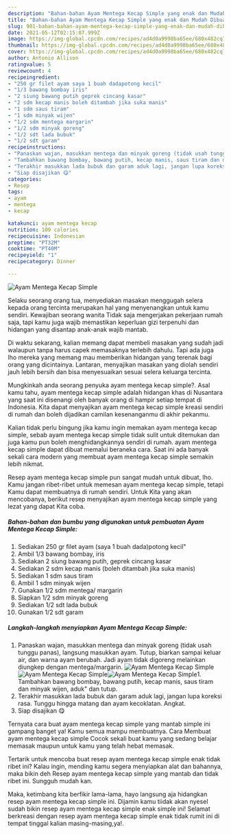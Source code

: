 ```yaml
---
description: "Bahan-bahan Ayam Mentega Kecap Simple yang enak dan Mudah Dibuat"
title: "Bahan-bahan Ayam Mentega Kecap Simple yang enak dan Mudah Dibuat"
slug: 901-bahan-bahan-ayam-mentega-kecap-simple-yang-enak-dan-mudah-dibuat
date: 2021-05-12T02:15:07.999Z
image: https://img-global.cpcdn.com/recipes/ad4d0a9998ba65ee/680x482cq70/ayam-mentega-kecap-simple-foto-resep-utama.jpg
thumbnail: https://img-global.cpcdn.com/recipes/ad4d0a9998ba65ee/680x482cq70/ayam-mentega-kecap-simple-foto-resep-utama.jpg
cover: https://img-global.cpcdn.com/recipes/ad4d0a9998ba65ee/680x482cq70/ayam-mentega-kecap-simple-foto-resep-utama.jpg
author: Antonio Allison
ratingvalue: 5
reviewcount: 4
recipeingredient:
- "250 gr filet ayam saya 1 buah dadapotong kecil"
- "1/3 bawang bombay iris"
- "2 siung bawang putih geprek cincang kasar"
- "2 sdm kecap manis boleh ditambah jika suka manis"
- "1 sdm saus tiram"
- "1 sdm minyak wijen"
- "1/2 sdm mentega margarin"
- "1/2 sdm minyak goreng"
- "1/2 sdt lada bubuk"
- "1/2 sdt garam"
recipeinstructions:
- "Panaskan wajan, masukkan mentega dan minyak goreng (tidak usah tunggu panas), langsung masukkan ayam. Tutup, biarkan sampai keluar air, dan warna ayam berubah. Jadi ayam tidak digoreng melainkan diungkep dengan mentega/margarin."
- "Tambahkan bawang bombay, bawang putih, kecap manis, saus tiram dan minyak wijen, aduk&#34; dan tutup."
- "Terakhir masukkan lada bubuk dan garam aduk lagi, jangan lupa koreksi rasa. Tunggu hingga matang dan ayam kecoklatan. Angkat."
- "Siap disajikan 😋"
categories:
- Resep
tags:
- ayam
- mentega
- kecap

katakunci: ayam mentega kecap 
nutrition: 109 calories
recipecuisine: Indonesian
preptime: "PT32M"
cooktime: "PT40M"
recipeyield: "1"
recipecategory: Dinner

---
```



![Ayam Mentega Kecap Simple](https://img-global.cpcdn.com/recipes/ad4d0a9998ba65ee/680x482cq70/ayam-mentega-kecap-simple-foto-resep-utama.jpg)

Selaku seorang orang tua, menyediakan masakan menggugah selera kepada orang tercinta merupakan hal yang menyenangkan untuk kamu sendiri. Kewajiban seorang  wanita Tidak saja mengerjakan pekerjaan rumah saja, tapi kamu juga wajib memastikan keperluan gizi terpenuhi dan hidangan yang disantap anak-anak wajib mantab.

Di waktu  sekarang, kalian memang dapat membeli masakan yang sudah jadi walaupun tanpa harus capek memasaknya terlebih dahulu. Tapi ada juga lho mereka yang memang mau memberikan hidangan yang terenak bagi orang yang dicintainya. Lantaran, menyajikan masakan yang diolah sendiri jauh lebih bersih dan bisa menyesuaikan sesuai selera keluarga tercinta. 



Mungkinkah anda seorang penyuka ayam mentega kecap simple?. Asal kamu tahu, ayam mentega kecap simple adalah hidangan khas di Nusantara yang saat ini disenangi oleh banyak orang di hampir setiap tempat di Indonesia. Kita dapat menyajikan ayam mentega kecap simple kreasi sendiri di rumah dan boleh dijadikan camilan kesenanganmu di akhir pekanmu.

Kalian tidak perlu bingung jika kamu ingin memakan ayam mentega kecap simple, sebab ayam mentega kecap simple tidak sulit untuk ditemukan dan juga kamu pun boleh menghidangkannya sendiri di rumah. ayam mentega kecap simple dapat dibuat memalui beraneka cara. Saat ini ada banyak sekali cara modern yang membuat ayam mentega kecap simple semakin lebih nikmat.

Resep ayam mentega kecap simple pun sangat mudah untuk dibuat, lho. Kamu jangan ribet-ribet untuk memesan ayam mentega kecap simple, tetapi Kamu dapat membuatnya di rumah sendiri. Untuk Kita yang akan mencobanya, berikut resep menyajikan ayam mentega kecap simple yang lezat yang dapat Kita coba.

<!--inarticleads1-->

##### Bahan-bahan dan bumbu yang digunakan untuk pembuatan Ayam Mentega Kecap Simple:

1. Sediakan 250 gr filet ayam (saya 1 buah dada)potong kecil&#34;
1. Ambil 1/3 bawang bombay, iris
1. Sediakan 2 siung bawang putih, geprek cincang kasar
1. Sediakan 2 sdm kecap manis (boleh ditambah jika suka manis)
1. Sediakan 1 sdm saus tiram
1. Ambil 1 sdm minyak wijen
1. Gunakan 1/2 sdm mentega/ margarin
1. Siapkan 1/2 sdm minyak goreng
1. Sediakan 1/2 sdt lada bubuk
1. Gunakan 1/2 sdt garam




<!--inarticleads2-->

##### Langkah-langkah menyiapkan Ayam Mentega Kecap Simple:

1. Panaskan wajan, masukkan mentega dan minyak goreng (tidak usah tunggu panas), langsung masukkan ayam. Tutup, biarkan sampai keluar air, dan warna ayam berubah. Jadi ayam tidak digoreng melainkan diungkep dengan mentega/margarin.
<img src="https://img-global.cpcdn.com/steps/6d614f554f1e63cc/160x128cq70/ayam-mentega-kecap-simple-langkah-memasak-1-foto.jpg" alt="Ayam Mentega Kecap Simple"><img src="https://img-global.cpcdn.com/steps/ecc46502f9865c52/160x128cq70/ayam-mentega-kecap-simple-langkah-memasak-1-foto.jpg" alt="Ayam Mentega Kecap Simple"><img src="https://img-global.cpcdn.com/steps/ae34ea598e63a288/160x128cq70/ayam-mentega-kecap-simple-langkah-memasak-1-foto.jpg" alt="Ayam Mentega Kecap Simple">1. Tambahkan bawang bombay, bawang putih, kecap manis, saus tiram dan minyak wijen, aduk&#34; dan tutup.
1. Terakhir masukkan lada bubuk dan garam aduk lagi, jangan lupa koreksi rasa. Tunggu hingga matang dan ayam kecoklatan. Angkat.
1. Siap disajikan 😋




Ternyata cara buat ayam mentega kecap simple yang mantab simple ini gampang banget ya! Kamu semua mampu membuatnya. Cara Membuat ayam mentega kecap simple Cocok sekali buat kamu yang sedang belajar memasak maupun untuk kamu yang telah hebat memasak.

Tertarik untuk mencoba buat resep ayam mentega kecap simple enak tidak ribet ini? Kalau ingin, mending kamu segera menyiapkan alat dan bahannya, maka bikin deh Resep ayam mentega kecap simple yang mantab dan tidak ribet ini. Sungguh mudah kan. 

Maka, ketimbang kita berfikir lama-lama, hayo langsung aja hidangkan resep ayam mentega kecap simple ini. Dijamin kamu tiidak akan nyesel sudah bikin resep ayam mentega kecap simple enak simple ini! Selamat berkreasi dengan resep ayam mentega kecap simple enak tidak rumit ini di tempat tinggal kalian masing-masing,ya!.

